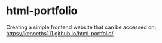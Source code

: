 # html-portfolio
Creating a simple frontend website that can be accessed on: https://kenneths111.github.io/html-portfolio/
